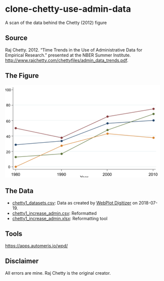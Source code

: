 # clone-chetty-use-admin-data
A scan of the data behind the Chetty (2012) figure

## Source

Raj Chetty. 2012. “Time Trends in the Use of Administrative Data for Empirical Research.” presented at the NBER Summer Institute. http://www.rajchetty.com/chettyfiles/admin_data_trends.pdf.

## The Figure

![the graph](Screen_Shot_2018-07-19_11.20.16.png "Figure 2")

## The Data

- [chetty1_datasets.csv](): Data as created by [WebPlot Digitizer](https://apps.automeris.io/wpd/) on 2018-07-19.
- [chetty1_increase_admin.csv](): Reformatted
- [chetty1_increase_admin.xlsx](): Reformatting tool


## Tools

https://apps.automeris.io/wpd/

## Disclaimer

All errors are mine. Raj Chetty is the original creator.
